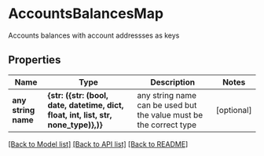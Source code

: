 # AccountsBalancesMap

Accounts balances with account addressses as keys

## Properties
Name | Type | Description | Notes
------------ | ------------- | ------------- | -------------
**any string name** | **{str: ({str: (bool, date, datetime, dict, float, int, list, str, none_type)},)}** | any string name can be used but the value must be the correct type | [optional]

[[Back to Model list]](../README.md#documentation-for-models) [[Back to API list]](../README.md#documentation-for-api-endpoints) [[Back to README]](../README.md)



